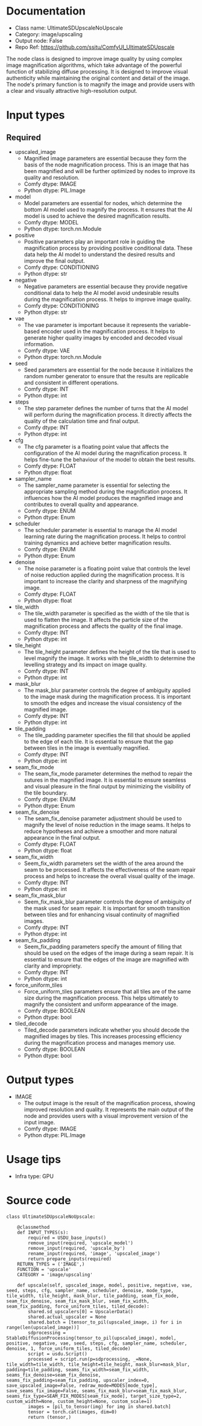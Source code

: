 # Documentation
- Class name: UltimateSDUpscaleNoUpscale
- Category: image/upscaling
- Output node: False
- Repo Ref: https://github.com/ssitu/ComfyUI_UltimateSDUpscale

The node class is designed to improve image quality by using complex image magnification algorithms, which take advantage of the powerful function of stabilizing diffuse processing. It is designed to improve visual authenticity while maintaining the original content and detail of the image. The node's primary function is to magnify the image and provide users with a clear and visually attractive high-resolution output.

# Input types
## Required
- upscaled_image
    - Magnified image parameters are essential because they form the basis of the node magnification process. This is an image that has been magnified and will be further optimized by nodes to improve its quality and resolution.
    - Comfy dtype: IMAGE
    - Python dtype: PIL.Image
- model
    - Model parameters are essential for nodes, which determine the bottom AI model used to magnify the process. It ensures that the AI model is used to achieve the desired magnification results.
    - Comfy dtype: MODEL
    - Python dtype: torch.nn.Module
- positive
    - Positive parameters play an important role in guiding the magnification process by providing positive conditional data. These data help the AI model to understand the desired results and improve the final output.
    - Comfy dtype: CONDITIONING
    - Python dtype: str
- negative
    - Negative parameters are essential because they provide negative conditional data to help the AI model avoid undesirable results during the magnification process. It helps to improve image quality.
    - Comfy dtype: CONDITIONING
    - Python dtype: str
- vae
    - The vae parameter is important because it represents the variable-based encoder used in the magnification process. It helps to generate higher quality images by encoded and decoded visual information.
    - Comfy dtype: VAE
    - Python dtype: torch.nn.Module
- seed
    - Seed parameters are essential for the node because it initializes the random number generator to ensure that the results are replicable and consistent in different operations.
    - Comfy dtype: INT
    - Python dtype: int
- steps
    - The step parameter defines the number of turns that the AI model will perform during the magnification process. It directly affects the quality of the calculation time and final output.
    - Comfy dtype: INT
    - Python dtype: int
- cfg
    - The cfg parameter is a floating point value that affects the configuration of the AI model during the magnification process. It helps fine-tune the behaviour of the model to obtain the best results.
    - Comfy dtype: FLOAT
    - Python dtype: float
- sampler_name
    - The sampler_name parameter is essential for selecting the appropriate sampling method during the magnification process. It influences how the AI model produces the magnified image and contributes to overall quality and appearance.
    - Comfy dtype: ENUM
    - Python dtype: Enum
- scheduler
    - The scheduler parameter is essential to manage the AI model learning rate during the magnification process. It helps to control training dynamics and achieve better magnification results.
    - Comfy dtype: ENUM
    - Python dtype: Enum
- denoise
    - The noise parameter is a floating point value that controls the level of noise reduction applied during the magnification process. It is important to increase the clarity and sharpness of the magnifying image.
    - Comfy dtype: FLOAT
    - Python dtype: float
- tile_width
    - The tile_width parameter is specified as the width of the tile that is used to flatten the image. It affects the particle size of the magnification process and affects the quality of the final image.
    - Comfy dtype: INT
    - Python dtype: int
- tile_height
    - The tile_height parameter defines the height of the tile that is used to level magnify the image. It works with the tile_width to determine the levelling strategy and its impact on image quality.
    - Comfy dtype: INT
    - Python dtype: int
- mask_blur
    - The mask_blur parameter controls the degree of ambiguity applied to the image mask during the magnification process. It is important to smooth the edges and increase the visual consistency of the magnified image.
    - Comfy dtype: INT
    - Python dtype: int
- tile_padding
    - The tile_padding parameter specifies the fill that should be applied to the edge of each tile. It is essential to ensure that the gap between tiles in the image is eventually magnified.
    - Comfy dtype: INT
    - Python dtype: int
- seam_fix_mode
    - The seam_fix_mode parameter determines the method to repair the sutures in the magnified image. It is essential to ensure seamless and visual pleasure in the final output by minimizing the visibility of the tile boundary.
    - Comfy dtype: ENUM
    - Python dtype: Enum
- seam_fix_denoise
    - The seam_fix_denoise parameter adjustment should be used to magnify the level of noise reduction in the image seams. It helps to reduce hypotheses and achieve a smoother and more natural appearance in the final output.
    - Comfy dtype: FLOAT
    - Python dtype: float
- seam_fix_width
    - Seem_fix_width parameters set the width of the area around the seam to be processed. It affects the effectiveness of the seam repair process and helps to increase the overall visual quality of the image.
    - Comfy dtype: INT
    - Python dtype: int
- seam_fix_mask_blur
    - Seem_fix_mask_blur parameter controls the degree of ambiguity of the mask used for seam repair. It is important for smooth transition between tiles and for enhancing visual continuity of magnified images.
    - Comfy dtype: INT
    - Python dtype: int
- seam_fix_padding
    - Seem_fix_padding parameters specify the amount of filling that should be used on the edges of the image during a seam repair. It is essential to ensure that the edges of the image are magnified with clarity and impropriety.
    - Comfy dtype: INT
    - Python dtype: int
- force_uniform_tiles
    - Force_uniform_tiles parameters ensure that all tiles are of the same size during the magnification process. This helps ultimately to magnify the consistent and uniform appearance of the image.
    - Comfy dtype: BOOLEAN
    - Python dtype: bool
- tiled_decode
    - Tiled_decode parameters indicate whether you should decode the magnified images by tiles. This increases processing efficiency during the magnification process and manages memory use.
    - Comfy dtype: BOOLEAN
    - Python dtype: bool

# Output types
- IMAGE
    - The output image is the result of the magnification process, showing improved resolution and quality. It represents the main output of the node and provides users with a visual improvement version of the input image.
    - Comfy dtype: IMAGE
    - Python dtype: PIL.Image

# Usage tips
- Infra type: GPU

# Source code
```
class UltimateSDUpscaleNoUpscale:

    @classmethod
    def INPUT_TYPES(s):
        required = USDU_base_inputs()
        remove_input(required, 'upscale_model')
        remove_input(required, 'upscale_by')
        rename_input(required, 'image', 'upscaled_image')
        return prepare_inputs(required)
    RETURN_TYPES = ('IMAGE',)
    FUNCTION = 'upscale'
    CATEGORY = 'image/upscaling'

    def upscale(self, upscaled_image, model, positive, negative, vae, seed, steps, cfg, sampler_name, scheduler, denoise, mode_type, tile_width, tile_height, mask_blur, tile_padding, seam_fix_mode, seam_fix_denoise, seam_fix_mask_blur, seam_fix_width, seam_fix_padding, force_uniform_tiles, tiled_decode):
        shared.sd_upscalers[0] = UpscalerData()
        shared.actual_upscaler = None
        shared.batch = [tensor_to_pil(upscaled_image, i) for i in range(len(upscaled_image))]
        sdprocessing = StableDiffusionProcessing(tensor_to_pil(upscaled_image), model, positive, negative, vae, seed, steps, cfg, sampler_name, scheduler, denoise, 1, force_uniform_tiles, tiled_decode)
        script = usdu.Script()
        processed = script.run(p=sdprocessing, _=None, tile_width=tile_width, tile_height=tile_height, mask_blur=mask_blur, padding=tile_padding, seams_fix_width=seam_fix_width, seams_fix_denoise=seam_fix_denoise, seams_fix_padding=seam_fix_padding, upscaler_index=0, save_upscaled_image=False, redraw_mode=MODES[mode_type], save_seams_fix_image=False, seams_fix_mask_blur=seam_fix_mask_blur, seams_fix_type=SEAM_FIX_MODES[seam_fix_mode], target_size_type=2, custom_width=None, custom_height=None, custom_scale=1)
        images = [pil_to_tensor(img) for img in shared.batch]
        tensor = torch.cat(images, dim=0)
        return (tensor,)
```